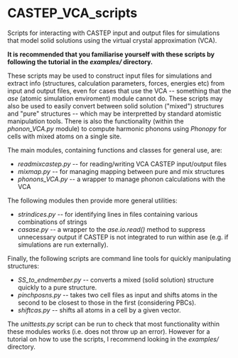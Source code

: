# CASTEP_VCA_scripts

Scripts for interacting with CASTEP input and output files for simulations that model solid solutions using the virtual crystal approximation (VCA).

**It is recommended that you familiarise yourself with these scripts by following the tutorial in the _examples/_ directory.**

These scripts may be used to construct input files for simulations and extract info (structures, calculation parameters, forces, energies etc) from input and output files, even for cases that use the VCA -- something that the _ase_ (atomic simulation enviroment) module cannot do. These scripts may also be used to easily convert between solid solution ("mixed") structures and "pure" structures -- which may be interpretted by standard atomistic manipulation tools. There is also the functionality (within the _phonon_VCA.py_ module) to compute harmonic phonons using _Phonopy_ for cells with mixed atoms on a single site.

The main modules, containing functions and classes for general use, are:
* _readmixcastep.py_ -- for reading/writing VCA CASTEP input/output files
* _mixmap.py_ -- for managing mapping between pure and mix structures
* _phonons_VCA.py_ -- a wrapper to manage phonon calculations with the VCA

The following modules then provide more general utilities:
* _strindices.py_ -- for identifying lines in files containing various combinations of strings
* _casase.py_ -- a wrapper to the _ase.io.read()_ method to suppress unnecessary output if CASTEP is not integrated to run within ase (e.g. if simulations are run externally).

Finally, the following scripts are command line tools for quickly manipulating structures:
* _SS_to_endmember.py_ -- converts a mixed (solid solution) structure quickly to a pure structure.
* _pinchposns.py_ -- takes two cell files as input and shifts atoms in the second to be closest to those in the first (considering PBCs).
* _shiftcas.py_ -- shifts all atoms in a cell by a given vector.

The _unittests.py_ script can be run to check that most functionality within these modules works (i.e. does not throw up an error). However for a tutorial on how to use the scripts, I recommend looking in the _examples/_ directory.
